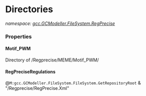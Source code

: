 ﻿# Directories
_namespace: [gcc.GCModeller.FileSystem.RegPrecise](./index.md)_






### Properties

#### Motif_PWM
Directory of /Regprecise/MEME/Motif_PWM/
#### RegPreciseRegulations
@``M:gcc.GCModeller.FileSystem.FileSystem.GetRepositoryRoot`` & "/Regprecise/RegPrecise.Xml"
